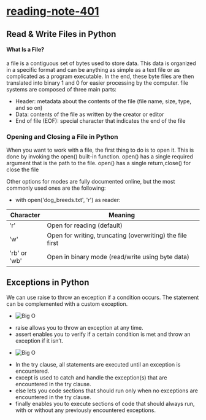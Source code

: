 # [reading-note-401](https://mohammadsilwadi.github.io/reading-note-401/)
## Read & Write Files in Python
#### What Is a File?
  a file is a contiguous set of bytes used to store data. This data is organized in a specific format and can be anything as simple as a text file or as complicated as a program executable. In the end, these byte files are then translated into binary 1 and 0 for easier processing by the computer.
file systems are composed of three main parts:
+ Header: metadata about the contents of the file (file name, size, type, and so on)
+ Data: contents of the file as written by the creator or editor
+ End of file (EOF): special character that indicates the end of the file
### Opening and Closing a File in Python

When you want to work with a file, the first thing to do is to open it. This is done by invoking the open() built-in function. open() has a single required argument that is the path to the file. open() has a single return,close() for close the file

Other options for modes are fully documented online, but the most commonly used ones are the following:
  + with open('dog_breeds.txt', 'r') as reader:

| Character    | Meaning |
| ---       | ----------- |
| 'r'  | Open for reading (default) |
| 'w'  | Open for writing, truncating (overwriting) the file first |
| 'rb' or 'wb'  | Open in binary mode (read/write using byte data) |

## Exceptions in Python
We can use raise to throw an exception if a condition occurs. The statement can be complemented with a custom exception.
- ![Big O ](https://files.realpython.com/media/raise.3931e8819e08.png)
+ raise allows you to throw an exception at any time.
+    assert enables you to verify if a certain condition is met and throw an exception if it isn’t.
- ![Big O ](https://files.realpython.com/media/try_except_else_finally.a7fac6c36c55.png)
+    In the try clause, all statements are executed until an exception is encountered.
+    except is used to catch and handle the exception(s) that are encountered in the try clause.
+    else lets you code sections that should run only when no exceptions are encountered in the try clause.
+    finally enables you to execute sections of code that should always run, with or without any previously encountered exceptions.
